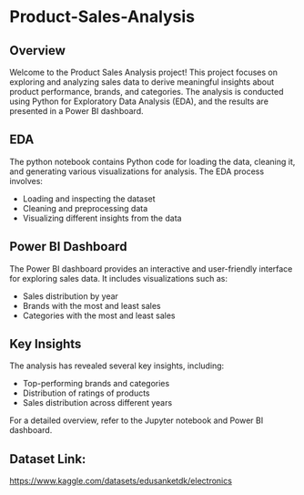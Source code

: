 # Product-Sales-Analysis

## Overview
Welcome to the Product Sales Analysis project! This project focuses on exploring and analyzing sales data to derive meaningful insights about product performance, brands, and categories. The analysis is conducted using Python for Exploratory Data Analysis (EDA), and the results are presented in a Power BI dashboard.

## EDA
The python notebook contains Python code for loading the data, cleaning it, and generating various visualizations for analysis.
The EDA process involves:

- Loading and inspecting the dataset
- Cleaning and preprocessing data
- Visualizing different insights from the data

## Power BI Dashboard
The Power BI dashboard provides an interactive and user-friendly interface for exploring sales data. It includes visualizations such as:

- Sales distribution by year
- Brands with the most and least sales
- Categories with the most and least sales

##  Key Insights
The analysis has revealed several key insights, including:

- Top-performing brands and categories
- Distribution of ratings of products
- Sales distribution across different years

For a detailed overview, refer to the Jupyter notebook and Power BI dashboard.


## Dataset Link:
https://www.kaggle.com/datasets/edusanketdk/electronics
